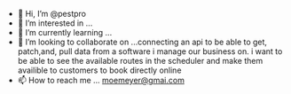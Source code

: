 - 👋 Hi, I’m @pestpro
- 👀 I’m interested in ...
- 🌱 I’m currently learning ...
- 💞️ I’m looking to collaborate on ...connecting an api to be able to get, patch,and, pull data from a software i manage our business on. 
i want to be able to see the available routes in the scheduler and make them availible to customers to book directly online
- 📫 How to reach me ... moemeyer@gmai.com

<!---
pestpro/pestpro is a ✨ special ✨ repository because its `README.md` (this file) appears on your GitHub profile.
You can click the Preview link to take a look at your changes.
--->
